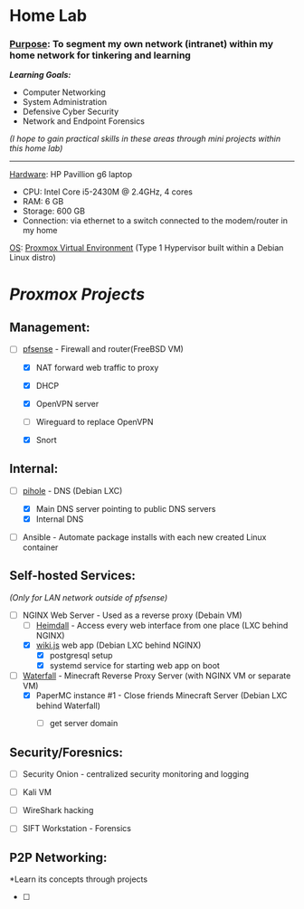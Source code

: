 # Home Lab
### <ins>Purpose</ins>: To segment my own network (intranet) within my home network for tinkering and learning
***Learning Goals:***
- Computer Networking
- System Administration
- Defensive Cyber Security
- Network and Endpoint Forensics

*(I hope to gain practical skills in these areas through mini projects within this home lab)*

---

<ins>Hardware</ins>: HP Pavillion g6 laptop 
- CPU: Intel Core i5-2430M @ 2.4GHz, 4 cores
- RAM: 6 GB
- Storage: 600 GB
- Connection: via ethernet to a switch connected to the modem/router in my home

<ins>OS</ins>: [Proxmox Virtual Environment](https://www.proxmox.com/en/proxmox-ve) (Type 1 Hypervisor built within a Debian Linux distro)


# *Proxmox Projects*


## Management: 


- [ ] [pfsense](https://www.pfsense.org/) - Firewall and router(FreeBSD VM)
  - [X] NAT forward web traffic to proxy
  - [X] DHCP
  - [X] OpenVPN server
  - [ ] Wireguard to replace OpenVPN
  - [X] Snort


## Internal: 

- [ ] [pihole](https://pi-hole.net/) - DNS (Debian LXC)
  - [X] Main DNS server pointing to public DNS servers
  - [X] Internal DNS

- [ ] Ansible - Automate package installs with each new created Linux container 


## Self-hosted Services:
*(Only for LAN network outside of pfsense)*


- [ ] NGINX Web Server - Used as a reverse proxy (Debain VM)
  - [ ] [Heimdall](https://heimdall.site/) - Access every web interface from one place (LXC behind NGINX)
  - [X] [wiki.js](https://www.vultr.com/docs/install-wiki-js-with-node-js-postgresql-and-nginx-on-ubuntu-20-04-lts/) web app (Debian LXC behind NGINX)
    - [X] postgresql setup
    - [X] systemd service for starting web app on boot

- [ ] [Waterfall](https://github.com/PaperMC/Waterfall) - Minecraft Reverse Proxy Server (with NGINX VM or separate VM)
  - [X] PaperMC instance #1 - Close friends Minecraft Server (Debian LXC behind Waterfall)
    - [ ] get server domain


## Security/Foresnics:

- [ ] Security Onion - centralized security monitoring and logging
- [ ] Kali VM
- [ ] WireShark hacking
- [ ] SIFT Workstation - Forensics


## P2P Networking:
*Learn its concepts through projects

- [ ] 




